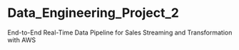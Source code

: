 # Data_Engineering_Project_2
End-to-End Real-Time Data Pipeline for Sales Streaming and Transformation with AWS
